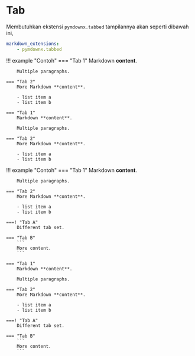 Tab
===
Membutuhkan ekstensi `pymdownx.tabbed` tampilannya akan seperti dibawah ini,

```yaml
markdown_extensions:
    - pymdownx.tabbed
```

!!! example "Contoh"
    === "Tab 1"
        Markdown **content**.

        Multiple paragraphs.

    === "Tab 2"
        More Markdown **content**.

        - list item a
        - list item b

``` 
=== "Tab 1"
    Markdown **content**.

    Multiple paragraphs.

=== "Tab 2"
    More Markdown **content**.

    - list item a
    - list item b

```

!!! example "Contoh"
    === "Tab 1"
        Markdown **content**.

        Multiple paragraphs.

    === "Tab 2"
        More Markdown **content**.

        - list item a
        - list item b

    ===! "Tab A"
        Different tab set.

    === "Tab B"
        ```
        More content.
        ```

```
=== "Tab 1"
    Markdown **content**.

    Multiple paragraphs.

=== "Tab 2"
    More Markdown **content**.

    - list item a
    - list item b

===! "Tab A"
    Different tab set.

=== "Tab B"
    ```
    More content.
    ```
```